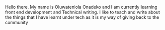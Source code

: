 Hello there. My name is Oluwateniola Onadeko and I am currently learning front end development and Technical writing. I like to teach and write about the things that I have learnt under tech as it is my way of giving back to the community
